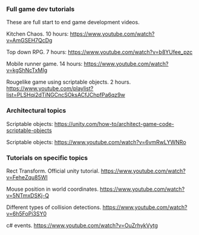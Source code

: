### Full game dev tutorials
These are full start to end game development videos.

Kitchen Chaos. 10 hours: https://www.youtube.com/watch?v=AmGSEH7QcDg

Top down RPG. 7 hours: https://www.youtube.com/watch?v=b8YUfee_pzc

Mobile runner game. 14 hours: https://www.youtube.com/watch?v=kgShNcTxMIg 

Rougelike game using scriptable objects. 2 hours. https://www.youtube.com/playlist?list=PLSHqi2dTiNGCncSOksACfJChpfPa6qz9w

### Architectural topics
Scriptable objects: https://unity.com/how-to/architect-game-code-scriptable-objects

Scriptable objects: https://www.youtube.com/watch?v=6vmRwLYWNRo


### Tutorials on specific topics

Rect Transform. Official unity tutorial. 
https://www.youtube.com/watch?v=FeheZqu85WI

Mouse position in world coordinates. 
https://www.youtube.com/watch?v=5NTmxDSKj-Q

Different types of collision detections.
https://www.youtube.com/watch?v=6h5FoPi3SY0

c# events.
https://www.youtube.com/watch?v=OuZrhykVytg
